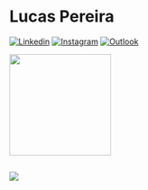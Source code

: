 # **Lucas Pereira**
 
[![Linkedin](https://img.shields.io/badge/-LinkedIn-blue?style=flat&logo=Linkedin&logoColor=white)](https://www.linkedin.com/in/lucas-pereira-4aab17192/)
[![Instagram](https://img.shields.io/badge/-Instagram-c13584?style=flat&labelColor=c13584&logo=instagram&logoColor=white)](https://www.instagram.com/lucasp20/)
[![Outlook](https://img.shields.io/badge/-Outlook-0078D4?style=flat&logo=Microsoft-Outlook&logoColor=white)](mailto:lucaspereira_lp@hotmail.com)
 
<img height="180em" src="https://github-readme-stats.vercel.app/api/top-langs/?username=Lucasp20&layout=compact&langs_count=7&theme=github_dark"/>

 ##
<a href="#"><img src="https://badges.pufler.dev/visits/Lucasp20/Lucasp20"></a>
<!-- 
- [x] HTML | CSS

![Github Html5](https://img.shields.io/badge/HTML5-E34F26?style=for-the-badge&logo=html5&logoColor=white)

<code> <img height = "20" src = "https://raw.githubusercontent.com/github/explore/80688e429a7d4ef2fca1e82350fe8e3517d3494d/topics/javascript/javascript.png"> </code>
<code> <img height = "20" src = "https://raw.githubusercontent.com/github/explore/80688e429a7d4ef2fca1e82350fe8e3517d3494d/topics/typescript/typescript.png"> </code>
<code> <img height = "20" src = "https://raw.githubusercontent.com/github/explore/80688e429a7d4ef2fca1e82350fe8e3517d3494d/topics/react/react.png"> </code>
<code> <img height = "20" src = "https://raw.githubusercontent.com/github/explore/5c058a388828bb5fde0bcafd4bc867b5bb3f26f3/topics/githql/graphql.png"> </code>
<code> <img height = "20" src = "https://raw.githubusercontent.com/github/explore/80688e429a7d4ef2fca1e82350fe8e3517d3494d/topics/nodejs/nodejs.png"> </code>
  -->


<!-- 
**Lucasp20/Lucasp20** is a ✨ _special_ ✨ repository because its `README.md` (this file) appears on your GitHub profile.

Here are some ideas to get you started:

- 🔭 I’m currently working on ...
- 🌱 I’m currently learning ...
- 👯 I’m looking to collaborate on ...
- 🤔 I’m looking for help with ...
- 💬 Ask me about ...
- 📫 How to reach me: ...
- 😄 Pronouns: ...
- ⚡ Fun fact: ...
-->
